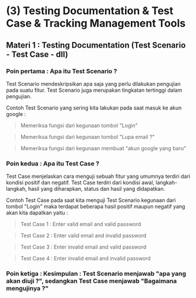 # (3) Testing Documentation & Test Case & Tracking Management Tools 
## Materi 1 : Testing Documentation (Test Scenario - Test Case - dll)
### Poin pertama : Apa itu Test Scenario ?
Test Scenario mendeskripsikan apa saja yang perlu dilakukan pengujian pada suatu fitur.
Test Scenario juga merupakan tingkatan tertinggi dalam pengujian.   

Contoh Test Scenario yang sering kita lakukan pada saat masuk ke akun google :

>  Memeriksa fungsi dari kegunaan tombol "Login"

>  Memeriksa fungsi dari kegunaan tombol "Lupa email ?"

>  Memeriksa fungsi dari kegunaan membuat "akun google yang baru"
### Poin kedua : Apa itu Test Case ?
Test Case menjelaskan cara menguji sebuah fitur yang umumnya terdiri dari kondisi positif dan negatif.
Test Case terdiri dari kondisi awal, langkah-langkah, hasil yang diharapkan, status dan hasil yang didapatkan.  

Contoh Test Case pada saat kita menguji Test Scenario kegunaan dari tombol "Login"
maka terdapat beberapa hasil positif maupun negatif yang akan kita dapatkan yaitu :

> Test Case 1 : Enter valid email and valid password

> Test Case 2 : Enter valid email and invalid password  

> Test Case 3 : Enter invalid email and valid password 

> Test Case 4 : Enter invalid email and invalid password

### Poin ketiga : **Kesimpulan : Test Scenario menjawab "apa yang akan diuji ?", sedangkan Test Case menjawab "Bagaimana mengujinya ?"**